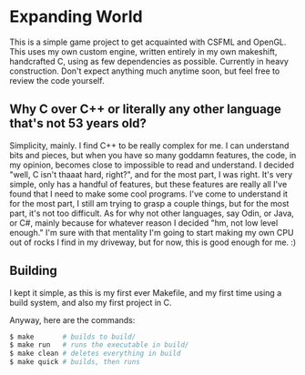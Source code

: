 # Expanding World

This is a simple game project to get acquainted with CSFML and OpenGL. This uses my own custom engine, written entirely in my own makeshift, handcrafted C, using as few dependencies as possible. Currently in heavy construction. Don't expect anything much anytime soon, but feel free to review the code yourself.

## Why C over C++ or literally any other language that's not 53 years old?

Simplicity, mainly. I find C++ to be really complex for me. I can understand bits and pieces, but when you have so many goddamn features, the code, in my opinion, becomes close to impossible to read and understand. I decided "well, C isn't thaaat hard, right?", and for the most part, I was right. It's very simple, only has a handful of features, but these features are really all I've found that I need to make some cool programs. I've come to understand it for the most part, I still am trying to grasp a couple things, but for the most part, it's not too difficult. As for why not other languages, say Odin, or Java, or C#, mainly because for whatever reason I decided "hm, not low level enough." I'm sure with that mentality I'm going to start making my own CPU out of rocks I find in my driveway, but for now, this is good enough for me. :)

## Building

I kept it simple, as this is my first ever Makefile, and my first time using a build system, and also my first project in C.

Anyway, here are the commands:

```bash
$ make       # builds to build/
$ make run   # runs the executable in build/
$ make clean # deletes everything in build
$ make quick # builds, then runs
```
